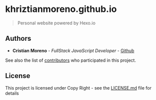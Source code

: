 # khriztianmoreno.github.io
> Personal website powered by Hexo.io

## Authors

* **Cristian Moreno** - *FullStack JavaScript Developer* - [Github](https://github.com/khriztianmoreno)

See also the list of [contributors](https://github.com/khriztianmoreno/khriztianmoreno.github.io/contributors) who participated in this project.

## License

This project is licensed under Copy Right - see the [LICENSE.md](LICENSE.md) file for details


